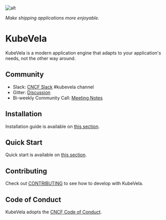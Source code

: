 ![alt](resources/KubeVela-03.png)

*Make shipping applications more enjoyable.*

# KubeVela

KubeVela is a modern application engine that adapts to your application's needs, not the other way around.

## Community

- Slack:  [CNCF Slack](https://slack.cncf.io/) #kubevela channel
- Gitter: [Discussion](https://gitter.im/oam-dev/community)
- Bi-weekly Community Call: [Meeting Notes](https://docs.google.com/document/d/1nqdFEyULekyksFHtFvgvFAYE-0AMHKoS3RMnaKsarjs)

## Installation

Installation guide is available on [this section](./install).

## Quick Start

Quick start is available on [this section](./quick-start.md).

## Contributing
Check out [CONTRIBUTING](https://github.com/oam-dev/kubevela/blob/master/CONTRIBUTING.md) to see how to develop with KubeVela.

## Code of Conduct
KubeVela adopts the [CNCF Code of Conduct](https://github.com/cncf/foundation/blob/master/code-of-conduct.md).